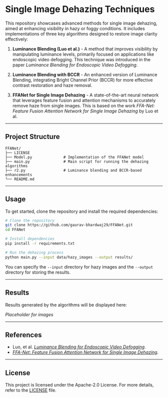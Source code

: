 # Single Image Dehazing Techniques

This repository showcases advanced methods for single image dehazing, aimed at enhancing visibility in hazy or foggy conditions. It includes implementations of three key algorithms designed to restore image clarity effectively:

1. **Luminance Blending (Luo et al.)** - A method that improves visibility by manipulating luminance levels, primarily focused on applications like endoscopic video defogging. This technique was introduced in the paper *Luminance Blending for Endoscopic Video Defogging*.

2. **Luminance Blending with BCCR** - An enhanced version of Luminance Blending, integrating Bright Channel Prior (BCCR) for more effective contrast restoration and haze removal.

3. **FFANet for Single Image Dehazing** - A state-of-the-art neural network that leverages feature fusion and attention mechanisms to accurately remove haze from single images. This is based on the work *FFA-Net: Feature Fusion Attention Network for Single Image Dehazing* by Luo et al.

---

## Project Structure

```
FFANet/
├── LICENSE
├── Model.py              # Implementation of the FFANet model
├── main.py               # Main script for running the dehazing algorithms
├── r2.py                 # Luminance blending and BCCR-based enhancements
└── README.md
```

---

## Usage

To get started, clone the repository and install the required dependencies:

```bash
# Clone the repository
git clone https://github.com/gaurav-bhardwaj29/FFANet.git
cd FFANet

# Install dependencies
pip install -r requirements.txt

# Run the dehazing process
python main.py --input data/hazy_images --output results/
```

You can specify the `--input` directory for hazy images and the `--output` directory for storing the results.

---

## Results

Results generated by the algorithms will be displayed here:

*Placeholder for images*

---

## References

- Luo, et al. [*Luminance Blending for Endoscopic Video Defogging*](https://pmc.ncbi.nlm.nih.gov/articles/PMC6952256/).
- [*FFA-Net: Feature Fusion Attention Network for Single Image Dehazing*](https://arxiv.org/abs/1911.07559/).

---

## License

This project is licensed under the Apache-2.0 License. For more details, refer to the [LICENSE](LICENSE) file.

